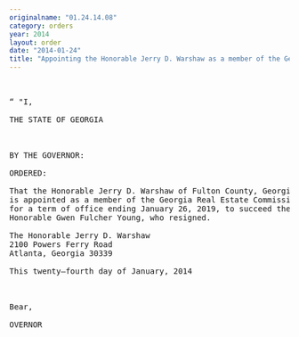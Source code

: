 ```yaml
---
originalname: "01.24.14.08"
category: orders
year: 2014
layout: order
date: "2014-01-24"
title: "Appointing the Honorable Jerry D. Warshaw as a member of the Georgia Real Estate Commission"
---
```

<pre>
 

“ "I,

THE STATE OF GEORGIA

  

BY THE GOVERNOR:

ORDERED:

That the Honorable Jerry D. Warshaw of Fulton County, Georgia,
is appointed as a member of the Georgia Real Estate Commission,
for a term of office ending January 26, 2019, to succeed the
Honorable Gwen Fulcher Young, who resigned.

The Honorable Jerry D. Warshaw
2100 Powers Ferry Road
Atlanta, Georgia 30339

This twenty—fourth day of January, 2014

     

Bear,

OVERNOR

</pre>
